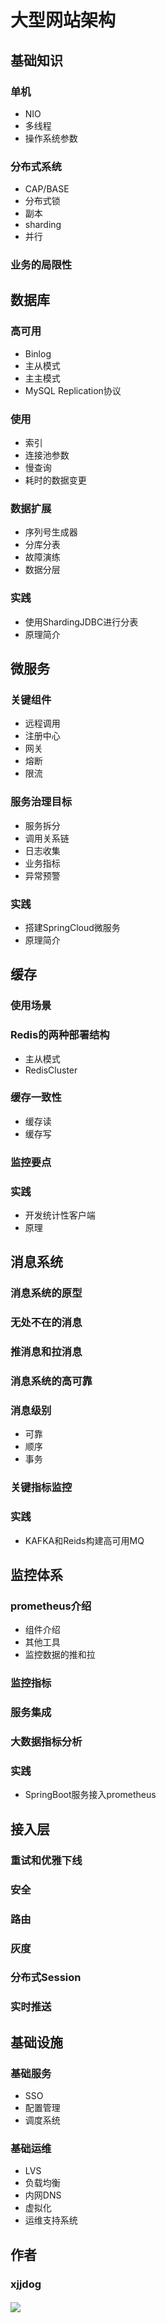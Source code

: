 # 大型网站架构

## 基础知识

### 单机

- NIO
- 多线程
- 操作系统参数

### 分布式系统

- CAP/BASE
- 分布式锁
- 副本
- sharding
- 并行

### 业务的局限性

## 数据库

### 高可用

- Binlog
- 主从模式
- 主主模式
- MySQL Replication协议

### 使用

- 索引 
- 连接池参数
- 慢查询
- 耗时的数据变更

### 数据扩展

- 序列号生成器
- 分库分表
- 故障演练
- 数据分层

### 实践

- 使用ShardingJDBC进行分表
- 原理简介

## 微服务

### 关键组件

- 远程调用
- 注册中心
- 网关
- 熔断
- 限流

### 服务治理目标

- 服务拆分
- 调用关系链
- 日志收集
- 业务指标
- 异常预警

### 实践

- 搭建SpringCloud微服务
- 原理简介

## 缓存

### 使用场景

### Redis的两种部署结构

- 主从模式
- RedisCluster

### 缓存一致性 

- 缓存读
- 缓存写

### 监控要点

### 实践

- 开发统计性客户端
- 原理

## 消息系统

### 消息系统的原型

### 无处不在的消息

### 推消息和拉消息

### 消息系统的高可靠

### 消息级别

- 可靠
- 顺序
- 事务

### 关键指标监控

### 实践

- KAFKA和Reids构建高可用MQ

## 监控体系

### prometheus介绍

- 组件介绍
- 其他工具
- 监控数据的推和拉

### 监控指标

###  服务集成

### 大数据指标分析

### 实践

- SpringBoot服务接入prometheus

## 接入层

### 重试和优雅下线

### 安全

### 路由

### 灰度

### 分布式Session

### 实时推送

## 基础设施

### 基础服务

- SSO
- 配置管理
- 调度系统

### 基础运维

- LVS
- 负载均衡
- 内网DNS
- 虚拟化
- 运维支持系统


## 作者
### xjjdog
#### ![](/qrcode_for_gh_183eb256f8af_258.jpg)
